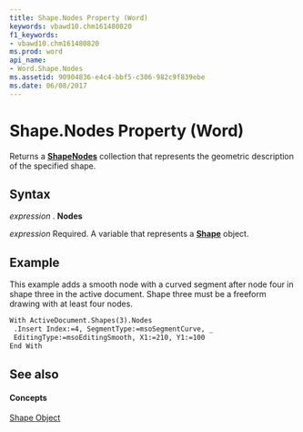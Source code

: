 ```yaml
---
title: Shape.Nodes Property (Word)
keywords: vbawd10.chm161480820
f1_keywords:
- vbawd10.chm161480820
ms.prod: word
api_name:
- Word.Shape.Nodes
ms.assetid: 90904836-e4c4-bbf5-c306-982c9f839ebe
ms.date: 06/08/2017
---
```



# Shape.Nodes Property (Word)

Returns a  **[ShapeNodes](shapenodes-object-word.md)** collection that represents the geometric description of the specified shape.


## Syntax

 _expression_ . **Nodes**

 _expression_ Required. A variable that represents a **[Shape](shape-object-word.md)** object.


## Example

This example adds a smooth node with a curved segment after node four in shape three in the active document. Shape three must be a freeform drawing with at least four nodes.


```vb
With ActiveDocument.Shapes(3).Nodes 
 .Insert Index:=4, SegmentType:=msoSegmentCurve, _ 
 EditingType:=msoEditingSmooth, X1:=210, Y1:=100 
End With
```


## See also


#### Concepts


[Shape Object](shape-object-word.md)

